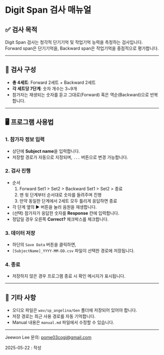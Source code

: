 # Digit Span 검사 매뉴얼

## ✅ 검사 목적
Digit Span 검사는 청각적 단기기억 및 작업기억 능력을 측정하는 검사입니다.  
Forward span은 단기기억을, Backward span은 작업기억을 중점적으로 평가합니다.

---

## 🧪 검사 구성
- **총 4세트**: Forward 2세트 + Backward 2세트
- **각 세트당 7단계**: 숫자 개수는 3~9개
- 참가자는 재생되는 숫자를 듣고 그대로(Forward) 혹은 역순(Backward)으로 반복합니다.
---

## 🖥️ 프로그램 사용법

### 1. 참가자 정보 입력
- 상단에 **Subject name**을 입력합니다.
- 저장할 경로가 자동으로 지정되며, `...` 버튼으로 변경 가능합니다.

### 2. 검사 진행
- 순서
  1. Forward Set1 > Set2 > Backward Set1 > Set2 > 종료 
  2. 맨 윗 단계부터 순서대로 숫자를 들려주며 진행
  3. 만약 동일한 단계에서 2세트 모두 틀리게 응답하면 종료
- 각 단계 옆의 ▶ 버튼을 눌러 음원을 재생합니다.
- (선택) 참가자가 응답한 숫자를 **Response** 칸에 입력합니다.
- 정답일 경우 오른쪽 **Correct?** 체크박스를 체크합니다.

### 3. 데이터 저장
- 하단의 `Save Data` 버튼을 클릭하면,
- `[SubjectName]_YYYY-MM-DD.csv` 파일이 선택한 경로에 저장됩니다.

### 4. 종료
- 저장하지 않은 경우 프로그램 종료 시 확인 메시지가 표시됩니다.

---

## 📁 기타 사항
- 오디오 파일은 `wav/sp_angelina/Gen` 폴더에 저장되어 있어야 합니다.
- 저장 경로는 최근 사용 경로를 자동 기억합니다.
- Manual 내용은 `manual.md` 파일에서 수정할 수 있습니다.

---

Jeewon Lee
문의: pome03cogi@gmail.com

2025-05-22 : 작성
